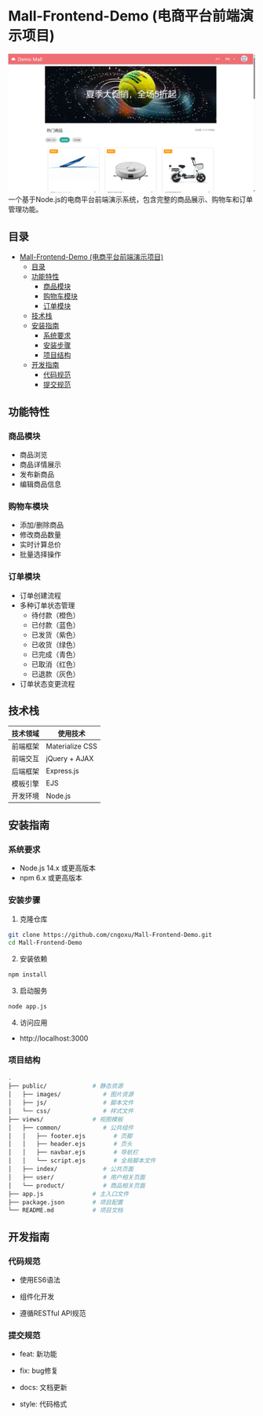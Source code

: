 # Mall-Frontend-Demo (电商平台前端演示项目)

![电商平台截图](public/images/screenshot.png)  
一个基于Node.js的电商平台前端演示系统，包含完整的商品展示、购物车和订单管理功能。

## 目录
- [Mall-Frontend-Demo (电商平台前端演示项目)](#mall-frontend-demo-电商平台前端演示项目)
  - [目录](#目录)
  - [功能特性](#功能特性)
    - [商品模块](#商品模块)
    - [购物车模块](#购物车模块)
    - [订单模块](#订单模块)
  - [技术栈](#技术栈)
  - [安装指南](#安装指南)
    - [系统要求](#系统要求)
    - [安装步骤](#安装步骤)
    - [项目结构](#项目结构)
  - [开发指南](#开发指南)
    - [代码规范](#代码规范)
    - [提交规范](#提交规范)

## 功能特性

### 商品模块
- 商品浏览
- 商品详情展示
- 发布新商品
- 编辑商品信息

### 购物车模块
- 添加/删除商品
- 修改商品数量
- 实时计算总价
- 批量选择操作

### 订单模块
- 订单创建流程
- 多种订单状态管理
  - 待付款（橙色）
  - 已付款（蓝色）
  - 已发货（紫色）
  - 已收货（绿色）
  - 已完成（青色）
  - 已取消（红色）
  - 已退款（灰色）
- 订单状态变更流程

## 技术栈

| 技术领域       | 使用技术                 |
|----------------|--------------------------|
| 前端框架       | Materialize CSS          |
| 前端交互       | jQuery + AJAX            |
| 后端框架       | Express.js               |
| 模板引擎       | EJS                      |
| 开发环境       | Node.js                  |

## 安装指南

### 系统要求
- Node.js 14.x 或更高版本
- npm 6.x 或更高版本

### 安装步骤

1. 克隆仓库
```bash
git clone https://github.com/cngoxu/Mall-Frontend-Demo.git
cd Mall-Frontend-Demo
```
2. 安装依赖

```bash
npm install
```

3. 启动服务

```bash
node app.js
```

4. 访问应用

- http://localhost:3000

### 项目结构
```bash
.
├── public/             # 静态资源
│   ├── images/            # 图片资源
│   ├── js/                # 脚本文件
│   └── css/               # 样式文件
├── views/              # 视图模板
│   ├── common/            # 公共组件
│   │   ├── footer.ejs        # 页脚
│   │   ├── header.ejs        # 页头
│   │   ├── navbar.ejs        # 导航栏
│   │   └── script.ejs        # 全局脚本文件
│   ├── index/             # 公共页面
│   ├── user/              # 用户相关页面
│   └── product/           # 商品相关页面
├── app.js              # 主入口文件
├── package.json        # 项目配置
└── README.md           # 项目文档
```

## 开发指南

### 代码规范

- 使用ES6语法

- 组件化开发

- 遵循RESTful API规范

###  提交规范

- feat: 新功能

- fix: bug修复

- docs: 文档更新

- style: 代码格式
